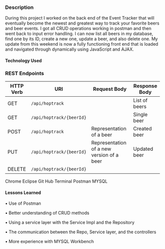 ### Description

During this project I worked on the back end of the Event Tracker that will eventually become the newest and greatest way to track your favorite beers and beer events. I got all CRUD operations working in postman and then went back to input error handling. I can now list all beers in my database, find one by its ID, create a new one, update a beer, and also delete one. My update from this weekend is now a fully functioning front end that is loaded and navigated through dynamically using JavaScript and AJAX.

#### Technology Used

### REST Endpoints 

| HTTP Verb | URI                      | Request Body | Response Body |
|-----------|--------------------------|--------------|---------------|
| GET       | `/api/hoptrack`          |              | List of beers |
| GET       | `/api/hoptrack/{beerId}` |              | Single beer | 
| POST      | `/api/hoptrack`          | Representation of a beer| Created beer|
| PUT       | `/api/hoptrack/{beerId}` | Representation of a new version of a beer | Updated beer|
| DELETE    | `/api/hoptrack/{beerId}` |              |                | 

Chrome 
Eclipse 
Git Hub 
Terminal
Postman
MYSQL

#### Lessons Learned

•	Use of Postman

•	Better understanding of CRUD methods

•	Using a service layer with the Service Impl and the Repository

•	The communication between the Repo, Service layer, and the controllers

•	More experience with MYSQL Workbench
